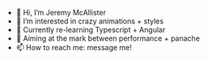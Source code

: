 - 👋 Hi, I’m Jeremy McAllister
- 👀 I’m interested in crazy animations + styles
- 🌱 Currently re-learning Typescript + Angular
- 🏹 Aiming at the mark between performance + panache
- 📫 How to reach me: message me!
